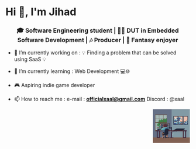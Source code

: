 <h1>Hi 👋, I'm Jihad </h1>

<h3 align="center">🎓 Software Engineering student | 👨‍🎓 DUT in Embedded Software Development | 🎶 Producer | 🧙 Fantasy enjoyer </h3>

- 🔭 I’m currently working on  : 💡 Finding a problem that can be solved using SaaS 💡

- 🌱 I’m currently learning : Web Development 💻🌐

- 🎮 Aspiring indie game developer

- 📫 How to reach me : e-mail : **officialxaal@gmail.com**
                        Discord : @xaal

<img align="right" alt="GIF" src="https://github.com/xaalofficial/xaalofficial/blob/main/mygif.gif" width="20%"/>
